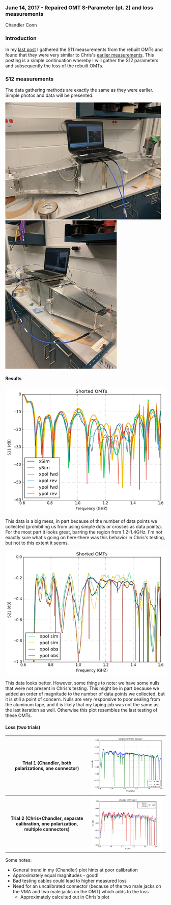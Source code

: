### June 14, 2017 - Repaired OMT S-Parameter (pt. 2) and loss measurements 
Chandler Conn

### Introduction
In my [last post](../20170612_Repaired_OMT/index.md "last measurements") I gathered the S11 measurements from the rebuilt OMTs and found that they were very similar to Chris's [earlier measurements](../20170321_new_omt/index.md "Click me! :)"). This posting is a simple continuation whereby I will gather the S12 parameters and subsequently the loss of the rebuilt OMTs.

### S12 measurements
The data gathering methods are exactly the same as they were earlier. Simple photos and data will be presented:

![alt-text](../20170612_Repaired_OMT/IMG_20170613_131550.jpg)
![alt-text](../20170612_Repaired_OMT/IMG_20170613_132352.jpg)

#### Results

![alt-text](../20170614_OMT_S12Loss/OMT_shorted_S11.png)

This data is a big mess, in part because of the number of data points we collected (prohibiting us from using simple dots or crosses as data points). For the most part it looks great, barring the region from 1.2-1.4GHz. I'm not exactly sure what's going on here-there was this behavior in Chris's testing, but not to this extent it seems.

![alt-text](../20170614_OMT_S12Loss/OMT_shorted_S21.png)

This data looks better. However, some things to note: we have some nulls that were not present in Chris's testing. This might be in part because we added an order of magnitude to the number of data points we collected, but it is still a point of concern. Nulls are very responsive to poor sealing from the aluminum tape, and it is likely that my taping job was not the same as the last iteration as well. Otherwise this plot resembles the last testing of these OMTs.

#### Loss (two trials)
|Trial 1 (Chandler, both polarizations, one connector) | ![alt-text](../20170614_OMT_S12Loss/lossms.png) |
|:----: | :----: |
| **Trial 2 (Chris+Chandler, separate calibration, one polarization, multiple connectors)** | ![alt-text](../20170614_OMT_S12Loss/20170615_loss_meas.png) |

Some notes:
 * General trend in my (Chandler) plot hints at poor calibration
 * Approximately equal magnitudes - good!
 * Bad testing cables could lead to higher measured loss
 * Need for an uncalibrated connector (because of the two male jacks on the VMA and two male jacks on the OMT) which adds to the loss
    * Approximately calculted out in Chris's plot
